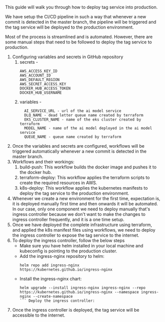 This guide will walk you through how to deploy tag service into production.

We have setup the CI/CD pipeline in such a way that whenever a new commit is detected in the master branch, the pipeline will be triggered and the tag service will be deployed to the production environment.

Most of the process is streamlined and is automated. However, there are some manual steps that need to be followed to deploy the tag service to production.
1. Configuring variables and secrets in GitHub repository
   1. secrets - 
        ```shell
        AWS_ACCESS_KEY_ID
        AWS_ACCOUNT_ID
        AWS_DEFAULT_REGION
        AWS_SECRET_ACCESS_KEY
        DOCKER_HUB_ACCESS_TOKEN
        DOCKER_HUB_USERNAME
      ```
   2. variables - 
      ```shell
        AI_SERVICE_URL - url of the ai model service
        DLQ_NAME - dead letter queue name created by terraform
        EKS_CLUSTER_NAME - name of the eks cluster created by terraform
        MODEL_NAME - name of the ai model deployed in the ai model service
        QUEUE_NAME - queue name created by terraform
        ```
2. Once the variables and secrets are configured, workflows will be triggered automatically whenever a new commit is detected in the master branch.
3. Workflows and their workings:
   1. build-push: This workflow builds the docker image and pushes it to the docker hub.
   2. terraform-deploy: This workflow applies the terraform scripts to create the required resources in AWS.
   3. k8s-deploy: This workflow applies the kubernetes manifests to deploy the tag service to the production environment.
4. Whenever we create a new environment for the first time, expectation is, it is deployed manually first time and then onwards it will be automated. <br> In our case, only one component we need to deploy manually that's ingress controller because we don't want to make the changes to ingress controller frequently, and it is a one time setup.
5. Once we have deployed the complete infrastructure using terraform, and applied the k8s manifest files using workflows, we need to deploy the ingress controller to expose the tag service to the internet.
6. To deploy the ingress controller, follow the below steps
   - Make sure you have helm installed in your local machine and kubeconfig is pointing to the production cluster.
   - Add the ingress-nginx repository to helm:
      ```shell
      helm repo add ingress-nginx https://kubernetes.github.io/ingress-nginx
      ```
   - Install the ingress-nginx chart:
      ```shell
      helm upgrade --install ingress-nginx ingress-nginx --repo https://kubernetes.github.io/ingress-nginx --namespace ingress-nginx --create-namespace
      ``` Deploy the ingress controller:
   
7. Once the ingress controller is deployed, the tag service will be accessible to the internet.

